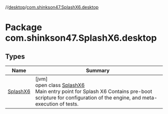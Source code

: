 //[desktop](../../index.md)/[com.shinkson47.SplashX6.desktop](index.md)

# Package com.shinkson47.SplashX6.desktop

## Types

| Name | Summary |
|---|---|
| [SplashX6](-splash-x6/index.md) | [jvm]<br>open class [SplashX6](-splash-x6/index.md)<br>Main entry point for Splash X6 Contains pre-boot scripture for configuration of the engine, and meta-execution of tests. |
